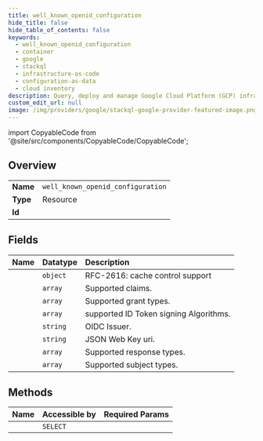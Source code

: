 ```yaml
---
title: well_known_openid_configuration
hide_title: false
hide_table_of_contents: false
keywords:
  - well_known_openid_configuration
  - container
  - google    
  - stackql
  - infrastructure-as-code
  - configuration-as-data
  - cloud inventory
description: Query, deploy and manage Google Cloud Platform (GCP) infrastructure and resources using SQL
custom_edit_url: null
image: /img/providers/google/stackql-google-provider-featured-image.png
---
```


import CopyableCode from '@site/src/components/CopyableCode/CopyableCode';




## Overview
<table><tbody>
<tr><td><b>Name</b></td><td><code>well_known_openid_configuration</code></td></tr>
<tr><td><b>Type</b></td><td>Resource</td></tr>
<tr><td><b>Id</b></td><td><CopyableCode code="google.container.well_known_openid_configuration" /></td></tr>
</tbody></table>

## Fields
| Name | Datatype | Description |
|:-----|:---------|:------------|
| <CopyableCode code="cacheHeader" /> | `object` | RFC-2616: cache control support |
| <CopyableCode code="claims_supported" /> | `array` | Supported claims. |
| <CopyableCode code="grant_types" /> | `array` | Supported grant types. |
| <CopyableCode code="id_token_signing_alg_values_supported" /> | `array` | supported ID Token signing Algorithms. |
| <CopyableCode code="issuer" /> | `string` | OIDC Issuer. |
| <CopyableCode code="jwks_uri" /> | `string` | JSON Web Key uri. |
| <CopyableCode code="response_types_supported" /> | `array` | Supported response types. |
| <CopyableCode code="subject_types_supported" /> | `array` | Supported subject types. |
## Methods
| Name | Accessible by | Required Params |
|:-----|:--------------|:----------------|
| <CopyableCode code="projects_locations_clusters_well-known_get_openid-configuration" /> | `SELECT` | <CopyableCode code="clustersId, locationsId, projectsId" /> |
